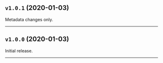 ## `v1.0.1` (2020-01-03)

Metadata changes only.

---

## `v1.0.0` (2020-01-03)

Initial release.

---
